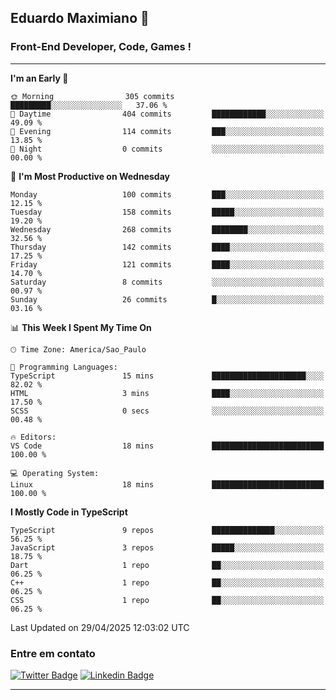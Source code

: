 ## Eduardo Maximiano 👋

### Front-End Developer, Code, Games !

---

<!--START_SECTION:waka-->
**I'm an Early 🐤** 

```text
🌞 Morning                305 commits         █████████░░░░░░░░░░░░░░░░   37.06 % 
🌆 Daytime                404 commits         ████████████░░░░░░░░░░░░░   49.09 % 
🌃 Evening                114 commits         ███░░░░░░░░░░░░░░░░░░░░░░   13.85 % 
🌙 Night                  0 commits           ░░░░░░░░░░░░░░░░░░░░░░░░░   00.00 % 
```
📅 **I'm Most Productive on Wednesday** 

```text
Monday                   100 commits         ███░░░░░░░░░░░░░░░░░░░░░░   12.15 % 
Tuesday                  158 commits         █████░░░░░░░░░░░░░░░░░░░░   19.20 % 
Wednesday                268 commits         ████████░░░░░░░░░░░░░░░░░   32.56 % 
Thursday                 142 commits         ████░░░░░░░░░░░░░░░░░░░░░   17.25 % 
Friday                   121 commits         ████░░░░░░░░░░░░░░░░░░░░░   14.70 % 
Saturday                 8 commits           ░░░░░░░░░░░░░░░░░░░░░░░░░   00.97 % 
Sunday                   26 commits          █░░░░░░░░░░░░░░░░░░░░░░░░   03.16 % 
```


📊 **This Week I Spent My Time On** 

```text
🕑︎ Time Zone: America/Sao_Paulo

💬 Programming Languages: 
TypeScript               15 mins             █████████████████████░░░░   82.02 % 
HTML                     3 mins              ████░░░░░░░░░░░░░░░░░░░░░   17.50 % 
SCSS                     0 secs              ░░░░░░░░░░░░░░░░░░░░░░░░░   00.48 % 

🔥 Editors: 
VS Code                  18 mins             █████████████████████████   100.00 % 

💻 Operating System: 
Linux                    18 mins             █████████████████████████   100.00 % 
```

**I Mostly Code in TypeScript** 

```text
TypeScript               9 repos             ██████████████░░░░░░░░░░░   56.25 % 
JavaScript               3 repos             █████░░░░░░░░░░░░░░░░░░░░   18.75 % 
Dart                     1 repo              ██░░░░░░░░░░░░░░░░░░░░░░░   06.25 % 
C++                      1 repo              ██░░░░░░░░░░░░░░░░░░░░░░░   06.25 % 
CSS                      1 repo              ██░░░░░░░░░░░░░░░░░░░░░░░   06.25 % 
```




 Last Updated on 29/04/2025 12:03:02 UTC
<!--END_SECTION:waka-->

### Entre em contato

[![Twitter Badge](https://img.shields.io/badge/-@edmaxi-1ca0f1?style=flat-square&labelColor=1ca0f1&logo=twitter&logoColor=white&link=https://twitter.com/edmaxi)](https://twitter.com/edmaxi)
[![Linkedin Badge](https://img.shields.io/badge/-Eduardo_Maximiano-0077B5?style=flat-square&logo=Linkedin&logoColor=white&link=https://www.linkedin.com/in/maximiano-eduardo)](https://www.linkedin.com/in/maximiano-eduardo)

---
